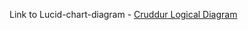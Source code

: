 Link to Lucid-chart-diagram - [Cruddur Logical Diagram](https://lucid.app/lucidchart/8dbd8df1-1df7-4917-ae9a-d8aab1daeec3/edit?viewport_loc=-1353%2C-43%2C3008%2C1526%2C0_0&invitationId=inv_bd595150-1ee1-4470-acb3-221f162bb4b3)